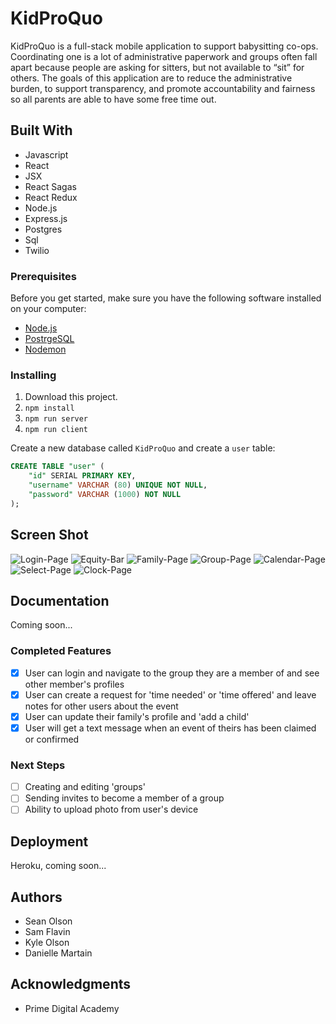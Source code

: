 
# KidProQuo

KidProQuo is a full-stack mobile application to support babysitting co-ops. Coordinating one is a lot of administrative paperwork and groups often fall apart because people are asking for sitters, but not available to “sit” for others. The goals of this application are to reduce the administrative burden, to support transparency,  and promote accountability and fairness so all parents are able to have some free time out.


## Built With

- Javascript
- React
- JSX
- React Sagas
- React Redux
- Node.js
- Express.js
- Postgres
- Sql
- Twilio


### Prerequisites

Before you get started, make sure you have the following software installed on your computer:

- [Node.js](https://nodejs.org/en/)
- [PostrgeSQL](https://www.postgresql.org/)
- [Nodemon](https://nodemon.io/)


### Installing

1. Download this project.
2. `npm install`
3. `npm run server`
4. `npm run client`

Create a new database called `KidProQuo` and create a `user` table:

```SQL
CREATE TABLE "user" (
    "id" SERIAL PRIMARY KEY,
    "username" VARCHAR (80) UNIQUE NOT NULL,
    "password" VARCHAR (1000) NOT NULL
);
```



## Screen Shot

![Login-Page](login-page.png)
![Equity-Bar](equity-bar.png)
![Family-Page](family-page.png)
![Group-Page](group-page.png)
![Calendar-Page](calendar-page.png)
![Select-Page](select-page.png)
![Clock-Page](clock-page.png)


## Documentation

Coming soon...

### Completed Features

- [x] User can login and navigate to the group they are a member of and see other member's profiles
- [x] User can create a request for 'time needed' or 'time offered' and leave notes for other users about the event
- [x] User can update their family's profile and 'add a child'
- [x] User will get a text message when an event of theirs has been claimed or confirmed

### Next Steps 

- [ ] Creating and editing 'groups'
- [ ] Sending invites to become a member of a group
- [ ] Ability to upload photo from user's device

## Deployment

Heroku, coming soon...

## Authors

* Sean Olson
* Sam Flavin
* Kyle Olson
* Danielle Martain


## Acknowledgments

* Prime Digital Academy
